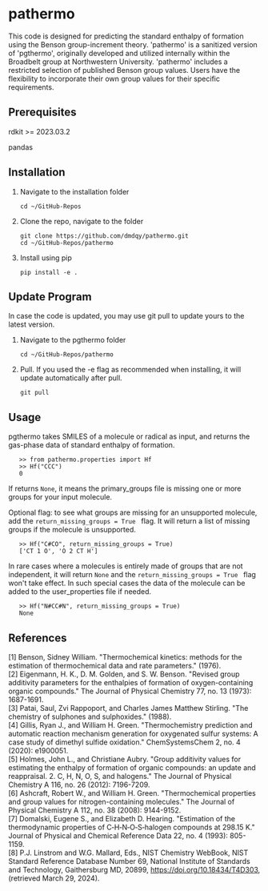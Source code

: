 # pathermo
This code is designed for predicting the standard enthalpy of formation using the Benson group-increment theory. 'pathermo' is a sanitized version of 'pgthermo', originally developed and utilized internally within the Broadbelt group at Northwestern University. 'pathermo' includes a restricted selection of published Benson group values. Users have the flexibility to incorporate their own group values for their specific requirements.




## Prerequisites 

rdkit >= 2023.03.2

pandas



## Installation 
1. Navigate to the installation folder
   ```
   cd ~/GitHub-Repos
   ```
2. Clone the repo, navigate to the folder
   ```
   git clone https://github.com/dmdqy/pathermo.git
   cd ~/GitHub-Repos/pathermo
   ```
3. Install using pip
   ```
   pip install -e .
   ```

## Update Program
In case the code is updated, you may use git pull to update yours to the latest version.

1. Navigate to the pgthermo folder
   ```   
   cd ~/GitHub-Repos/pathermo
   ```
2. Pull. If you used the -e flag as recommended when installing, it will update automatically after pull.
   ```
   git pull
   ```



## Usage
pgthermo takes SMILES of a molecule or radical as input, and returns the gas-phase data of standard enthalpy of formation.
```
   >> from pathermo.properties import Hf
   >> Hf("CCC")
   0
```
If returns ```None```, it means the primary_groups file is missing one or more groups for your input molecule.


Optional flag: to see what groups are missing for an unsupported molecule, add the ```return_missing_groups = True ``` flag. It will return a list of missing groups if the molecule is unsupported.
```
   >> Hf("C#CO", return_missing_groups = True)
   ['CT 1 O', 'O 2 CT H']
```

In rare cases where a molecules is entirely made of groups that are not independent, it will return ```None``` and the ```return_missing_groups = True ``` flag won't take effect. In such special cases the data of the molecule can be added to the user_properties file if needed.
```
   >> Hf("N#CC#N", return_missing_groups = True)
   None
```


## References
[1] Benson, Sidney William. "Thermochemical kinetics: methods for the estimation of thermochemical data and rate parameters." (1976).  
[2] Eigenmann, H. K., D. M. Golden, and S. W. Benson. "Revised group additivity parameters for the enthalpies of formation of oxygen-containing organic compounds." The Journal of Physical Chemistry 77, no. 13 (1973): 1687-1691.  
[3] Patai, Saul, Zvi Rappoport, and Charles James Matthew Stirling. "The chemistry of sulphones and sulphoxides." (1988).  
[4] Gillis, Ryan J., and William H. Green. "Thermochemistry prediction and automatic reaction mechanism generation for oxygenated sulfur systems: A case study of dimethyl sulfide oxidation." ChemSystemsChem 2, no. 4 (2020): e1900051.  
[5] Holmes, John L., and Christiane Aubry. "Group additivity values for estimating the enthalpy of formation of organic compounds: an update and reappraisal. 2. C, H, N, O, S, and halogens." The Journal of Physical Chemistry A 116, no. 26 (2012): 7196-7209.  
[6] Ashcraft, Robert W., and William H. Green. "Thermochemical properties and group values for nitrogen-containing molecules." The Journal of Physical Chemistry A 112, no. 38 (2008): 9144-9152.  
[7] Domalski, Eugene S., and Elizabeth D. Hearing. "Estimation of the thermodynamic properties of C‐H‐N‐O‐S‐halogen compounds at 298.15 K." Journal of Physical and Chemical Reference Data 22, no. 4 (1993): 805-1159.  
[8] P.J. Linstrom and W.G. Mallard, Eds., NIST Chemistry WebBook, NIST Standard Reference Database Number 69, National Institute of Standards and Technology, Gaithersburg MD, 20899, https://doi.org/10.18434/T4D303, (retrieved March 29, 2024).  
